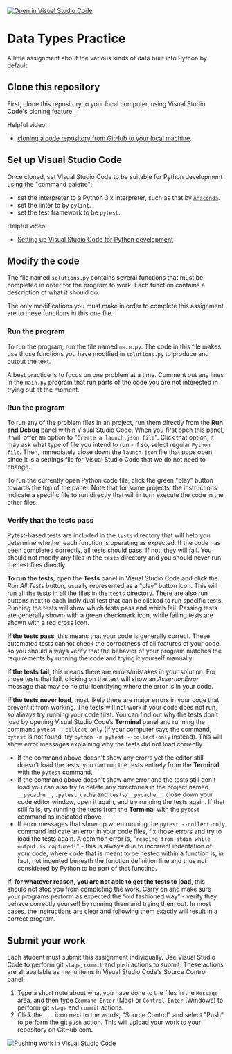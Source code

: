 [![Open in Visual Studio Code](https://classroom.github.com/assets/open-in-vscode-718a45dd9cf7e7f842a935f5ebbe5719a5e09af4491e668f4dbf3b35d5cca122.svg)](https://classroom.github.com/online_ide?assignment_repo_id=15170029&assignment_repo_type=AssignmentRepo)
# Data Types Practice

A little assignment about the various kinds of data built into Python by default

## Clone this repository

First, clone this repository to your local computer, using Visual Studio Code's cloning feature.

Helpful video:

- [cloning a code repository from GitHub to your local machine](https://www.youtube.com/watch?v=axcny0o1NYo).

## Set up Visual Studio Code

Once cloned, set Visual Studio Code to be suitable for Python development using the "command palette":

- set the interpreter to a Python 3.x interpreter, such as that by [`Anaconda`](https://www.anaconda.com/).
- set the linter to by `pylint`.
- set the test framework to be `pytest`.

Helpful video:

- [Setting up Visual Studio Code for Python development](https://www.youtube.com/watch?v=xsXMzyK1M4I)

## Modify the code

The file named `solutions.py` contains several functions that must be completed in order for the program to work. Each function contains a description of what it should do.

The only modifications you must make in order to complete this assignment are to these functions in this one file.

### Run the program

To run the program, run the file named `main.py`. The code in this file makes use those functions you have modified in `solutions.py` to produce and output the text.

A best practice is to focus on one problem at a time. Comment out any lines in the `main.py` program that run parts of the code you are not interested in trying out at the moment.

### Run the program

To run any of the problem files in an project, run them directly from the **Run and Debug** panel within Visual Studio Code. When you first open this panel, it will offer an option to "`Create a launch.json file`". Click that option, it may ask what type of file you intend to run - if so, select regular `Python file`. Then, immediately close down the `launch.json` file that pops open, since it is a settings file for Visual Studio Code that we do not need to change.

To run the currently open Python code file, click the green "play" button towards the top of the panel. Note that for some projects, the instructions indicate a specific file to run directly that will in turn execute the code in the other files.

### Verify that the tests pass

Pytest-based tests are included in the `tests` directory that will help you determine whether each function is operating as expected. If the code has been completed correctly, all tests should pass. If not, they will fail. You should not modify any files in the `tests` directory and you should never run the test files directly.

**To run the tests**, open the **Tests** panel in Visual Studio Code and click the _Run All Tests_ button, usually represented as a "play" button icon. This will run all the tests in all the files in the `tests` directory. There are also run buttons next to each individual test that can be clicked to run specific tests. Running the tests will show which tests pass and which fail. Passing tests are generally shown with a green checkmark icon, while failing tests are shown with a red cross icon.

**If the tests pass**, this means that your code is generally correct. These automated tests cannot check the correctness of all features of your code, so you should always verify that the behavior of your program matches the requirements by running the code and trying it yourself manually.

**If the tests fail**, this means there are errors/mistakes in your solution. For those tests that fail, clicking on the test will show an _AssertionError_ message that may be helpful identifying where the error is in your code.

**If the tests never load**, most likely there are major errors in your code that prevent it from working. The tests will not work if your code does not run, so always try running your code first. You can find out why the tests don’t load by opening Visual Studio Code’s **Terminal** panel and running the command `pytest --collect-only` (If your computer says the command, `pytest` is not found, try `python -m pytest --collect-only` instead). This will show error messages explaining why the tests did not load correctly.

- If the command above doesn't show any erorrs yet the editor still doesn't load the tests, you can run the tests entirely from the **Terminal** with the `pytest` command.
- If the command above doesn't show any error and the tests still don't load you can also try to delete any directories in the project named `__pycache__`, `.pytest_cache` and `tests/__pycache__`, close down your code editor window, open it again, and try running the tests again. If that still fails, try running the tests from the **Terminal** with the `pytest` command as indicated above.
- If error messages that show up when running the `pytest --collect-only` command indicate an error in your code files, fix those errors and try to load the tests again. A common error is, "`reading from stdin while output is captured!`" - this is always due to incorrect indentation of your code, where code that is meant to be nested within a function is, in fact, not indented beneath the function definition line and thus not considered by Python to be part of that functino.

**If, for whatever reason, you are not able to get the tests to load**, this should not stop you from completing the work. Carry on and make sure your programs perform as expected the “old fashioned way” - verify they behave correctly yourself by running them and trying them out. In most cases, the instructions are clear and following them exactly will result in a correct program.

## Submit your work

Each student must submit this assignment individually. Use Visual Studio Code to perform git `stage`, `commit` and `push` actions to submit. These actions are all available as menu items in Visual Studio Code's Source Control panel.

1. Type a short note about what you have done to the files in the `Message` area, and then type `Command-Enter` (Mac) or `Control-Enter` (Windows) to perform git `stage` and `commit` actions.
1. Click the `...` icon next to the words, "Source Control" and select "Push" to perform the git `push` action. This will upload your work to your repository on GitHub.com.

![Pushing work in Visual Studio Code](./images/vscode_stage_commit_push.png)
